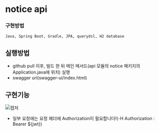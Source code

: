 # notice api

### 구현방법
```
Java, Spring Boot, Gradle, JPA, querydsl, H2 database
```

## 실행방법
* github pull 이후, 빌드 한 뒤 메인 메서드(api 모듈의 notice 패키지의 Application.java에 위치) 실행
* swagger uri(swagger-ui/index.html)
## 구현기능
![캡처](https://github.com/jaebum7396/notice/assets/38182229/70d21cd8-fd11-4ce3-8367-e73457dee56a)
* 일부 요청에는 요청 헤더에 Authorization이 필요합니다!(-H Authorization : Bearer ${jwt})


